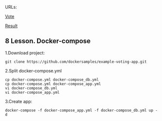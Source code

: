 URLs:

[Vote](http://34.122.27.228:5000)

[Result](http://34.122.27.228:5001)

8 Lesson. Docker-compose
---------------

1.Download project:
```
git clone https://github.com/dockersamples/example-voting-app.git
```

2.Split docker-compose.yml
```
cp docker-compose.yml docker-compose_db.yml
cp docker-compose.yml docker-compose_app.yml
vi docker-compose_db.yml
vi docker-compose_app.yml
```

3.Create app:
```
docker-compose -f docker-compose_app.yml -f docker-compose_db.yml up -d
```
